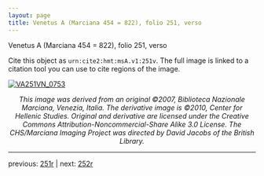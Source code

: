```yaml
---
layout: page
title: Venetus A (Marciana 454 = 822), folio 251, verso
---
```


Venetus A (Marciana 454 = 822), folio 251, verso

Cite this object as `urn:cite2:hmt:msA.v1:251v`.  The full image is linked to a citation tool you can use to cite regions of the image.

[![VA251VN_0753](http://www.homermultitext.org/iipsrv?IIIF=/project/homer/pyramidal/deepzoom/hmt/vaimg/2017a/VA251VN_0753.tif/full/800,/0/default.jpg)](http://www.homermultitext.org/ict2/?urn=urn:cite2:hmt:vaimg.2017a:VA251VN_0753) 

<p style="text-align: center; font-style: italic;">This image was derived from an original ©2007, Biblioteca Nazionale Marciana, Venezia, Italia. The derivative image is ©2010, Center for Hellenic Studies. Original and derivative are licensed under the Creative Commons Attribution-Noncommercial-Share Alike 3.0 License. The CHS/Marciana Imaging Project was directed by David Jacobs of the British Library.</p>

---

previous: [251r](../251r/) | next: [252r](../252r/)